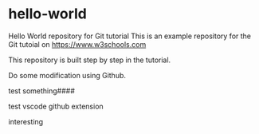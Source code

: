 # hello-world
Hello World repository for Git tutorial
This is an example repository for the Git tutoial on https://www.w3schools.com

This repository is built step by step in the tutorial.

Do some modification using Github.


test something####


test vscode github extension

interesting